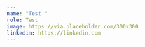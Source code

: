 ```yaml
---
name: "Test "
role: Test
image: https://via.placeholder.com/300x300
linkedin: https://linkedin.com
---
```

